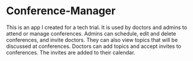# Conference-Manager
This is an app I created for a tech trial. It is used by doctors and admins to attend or manage conferences. Admins can schedule, edit
and delete conferences, and invite doctors. They can also view topics that will be discussed at conferences. Doctors can add topics
and accept invites to conferences. The invites are added to their calendar.
